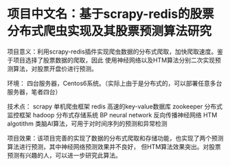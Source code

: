 # 项目中文名：基于scrapy-redis的股票分布式爬虫实现及其股票预测算法研究

项目意义：利用scrapy-redis插件实现爬虫数据的分布式爬取，加快爬取速度。鉴于项目选择了股票数据的爬取，因此
使用神经网络以及HTM算法分别二次实现预测算法，对股票开盘价进行预测。

环境： 四台服务器，Centos6系统。（实际上由于是分布式的，可以部署任意多台服务器，笔者四台）

技术点：
scrapy  单机爬虫框架
redis   高速的key-value数据库
zookeeper  分布式监控框架
hadoop    分布式存储系统
BP neural network 反向传播神经网络 
HTM algotithm  类脑AI算法，可用于对时间序列的预测和异常检测

项目效果：该项目完善的实现了数据的分布式爬取和存储功能，也实现了两个预测算法进行预测，其中神经网络预测效果并不良好，
但HTM算法效果突出。对股票预测有兴趣的人，可以进一步研究此算法。

